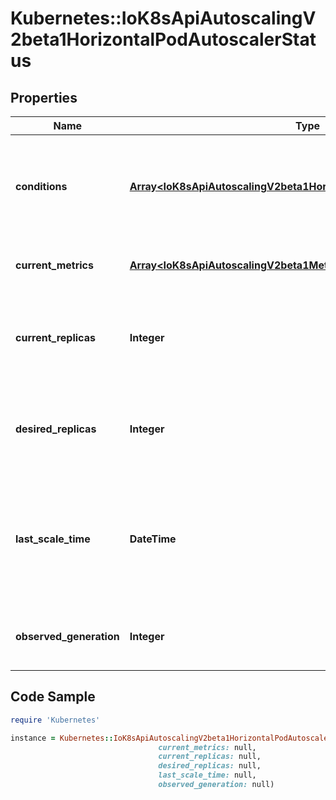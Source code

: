# Kubernetes::IoK8sApiAutoscalingV2beta1HorizontalPodAutoscalerStatus

## Properties

Name | Type | Description | Notes
------------ | ------------- | ------------- | -------------
**conditions** | [**Array&lt;IoK8sApiAutoscalingV2beta1HorizontalPodAutoscalerCondition&gt;**](IoK8sApiAutoscalingV2beta1HorizontalPodAutoscalerCondition.md) | conditions is the set of conditions required for this autoscaler to scale its target, and indicates whether or not those conditions are met. | 
**current_metrics** | [**Array&lt;IoK8sApiAutoscalingV2beta1MetricStatus&gt;**](IoK8sApiAutoscalingV2beta1MetricStatus.md) | currentMetrics is the last read state of the metrics used by this autoscaler. | [optional] 
**current_replicas** | **Integer** | currentReplicas is current number of replicas of pods managed by this autoscaler, as last seen by the autoscaler. | 
**desired_replicas** | **Integer** | desiredReplicas is the desired number of replicas of pods managed by this autoscaler, as last calculated by the autoscaler. | 
**last_scale_time** | **DateTime** | Time is a wrapper around time.Time which supports correct marshaling to YAML and JSON.  Wrappers are provided for many of the factory methods that the time package offers. | [optional] 
**observed_generation** | **Integer** | observedGeneration is the most recent generation observed by this autoscaler. | [optional] 

## Code Sample

```ruby
require 'Kubernetes'

instance = Kubernetes::IoK8sApiAutoscalingV2beta1HorizontalPodAutoscalerStatus.new(conditions: null,
                                 current_metrics: null,
                                 current_replicas: null,
                                 desired_replicas: null,
                                 last_scale_time: null,
                                 observed_generation: null)
```


